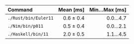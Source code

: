 | Command | Mean [ms] | Min…Max [ms] |
|:---|---:|---:|
| `./Rust/bin/Euler11` | 0.6 ± 0.4 | 0.0…4.7 |
| `./Nim/bin/p011` | 0.5 ± 0.4 | 0.0…2.1 |
| `./Haskell/bin/11` | 2.0 ± 0.5 | 1.1…4.5 |
